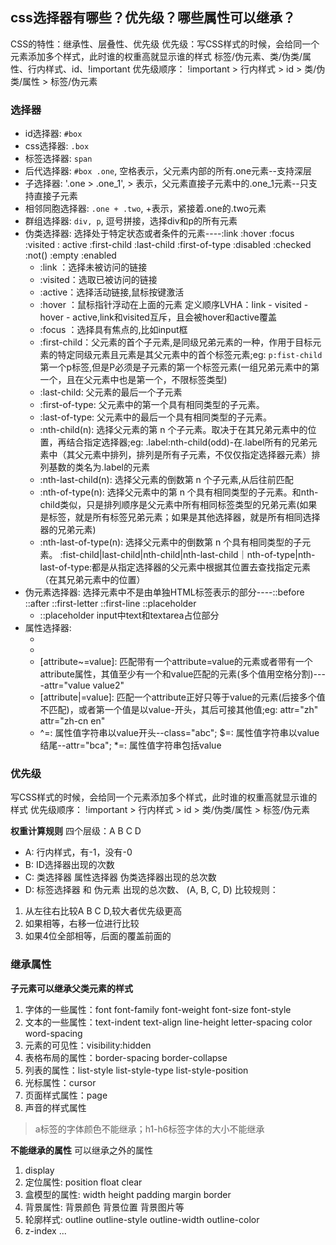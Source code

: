 ## css选择器有哪些？优先级？哪些属性可以继承？
CSS的特性：继承性、层叠性、优先级
优先级：写CSS样式的时候，会给同一个元素添加多个样式，此时谁的权重高就显示谁的样式
标签/伪元素、类/伪类/属性、行内样式、id、!important
优先级顺序： !important > 行内样式 > id > 类/伪类/属性 > 标签/伪元素

### 选择器
- id选择器: `#box`
- css选择器: `.box`
- 标签选择器: `span`
- 后代选择器: `#box .one`, 空格表示，父元素内部的所有.one元素--支持深层
- 子选择器: '.one > .one_1', > 表示，父元素直接子元素中的.one_1元素--只支持直接子元素
- 相邻同胞选择器: `.one + .two`, +表示，紧接着.one的.two元素
- 群组选择器: `div, p`, 逗号拼接，选择div和p的所有元素
- 伪类选择器: 选择处于特定状态或者条件的元素----:link :hover :focus :visited : active :first-child :last-child :first-of-type :disabled :checked :not() :empty :enabled
  - :link ：选择未被访问的链接
  - :visited：选取已被访问的链接
  - :active：选择活动链接,鼠标按键激活
  - :hover ：鼠标指针浮动在上面的元素 定义顺序LVHA：link - visited - hover - active,link和visited互斥，且会被hover和active覆盖
  - :focus ：选择具有焦点的,比如input框
  - :first-child：父元素的首个子元素,是同级兄弟元素的一种，作用于目标元素的特定同级元素且元素是其父元素中的首个标签元素;eg: `p:fist-child`第一个p标签,但是P必须是子元素的第一个标签元素(一组兄弟元素中的第一个，且在父元素中也是第一个，不限标签类型)
  - :last-child: 父元素的最后一个子元素
  - :first-of-type: 父元素中的第一个具有相同类型的子元素。
  - :last-of-type: 父元素中的最后一个具有相同类型的子元素。
  - :nth-child(n): 选择父元素的第 n 个子元素。取决于在其兄弟元素中的位置，再结合指定选择器;eg: .label:nth-child(odd)-在.label所有的兄弟元素中（其父元素中排列，排列是所有子元素，不仅仅指定选择器元素）排列基数的类名为.label的元素
  - :nth-last-child(n): 选择父元素的倒数第 n 个子元素,从后往前匹配
  - :nth-of-type(n): 选择父元素中的第 n 个具有相同类型的子元素。和nth-child类似，只是排列顺序是父元素中所有相同标签类型的兄弟元素(如果是标签，就是所有标签兄弟元素；如果是其他选择器，就是所有相同选择器的兄弟元素)
  - :nth-last-of-type(n): 选择父元素中的倒数第 n 个具有相同类型的子元素。
  :fist-child|last-child|nth-child|nth-last-child｜nth-of-type|nth-last-of-type:都是从指定选择器的父元素中根据其位置去查找指定元素（在其兄弟元素中的位置）
- 伪元素选择器: 选择元素中不是由单独HTML标签表示的部分----::before ::after ::first-letter ::first-line ::placeholder
  - ::placeholder input中text和textarea占位部分
- 属性选择器:
  - [attribute]: 带attribute属性的元素;
  - [attribute=value]: attribute=value的元素，值只有value---attr="value"
  - [attribute~=value]: 匹配带有一个attribute=value的元素或者带有一个attribute属性，其值至少有一个和value匹配的元素(多个值用空格分割)----attr="value value2"
  - [attribute|=value]: 匹配一个attribute正好只等于value的元素(后接多个值不匹配)，或者第一个值是以value-开头，其后可接其他值;eg: attr="zh" attr="zh-cn en"
  - ^=: 属性值字符串以value开头--class="abc"; $=: 属性值字符串以value结尾--attr="bca"; *=: 属性值字符串包括value

### 优先级
写CSS样式的时候，会给同一个元素添加多个样式，此时谁的权重高就显示谁的样式
优先级顺序： !important > 行内样式 > id > 类/伪类/属性 > 标签/伪元素

**权重计算规则**
四个层级：A B C D
- A: 行内样式，有-1，没有-0
- B: ID选择器出现的次数
- C: 类选择器 属性选择器 伪类选择器出现的总次数
- D: 标签选择器 和 伪元素 出现的总次数、
(A, B, C, D)
比较规则：
1. 从左往右比较A B C D,较大者优先级更高
2. 如果相等，右移一位进行比较
3. 如果4位全部相等，后面的覆盖前面的

### 继承属性
**子元素可以继承父类元素的样式**
1. 字体的一些属性：font font-family font-weight font-size font-style
2. 文本的一些属性：text-indent text-align line-height letter-spacing color word-spacing
3. 元素的可见性：visibility:hidden
4. 表格布局的属性：border-spacing border-collapse
5. 列表的属性：list-style list-style-type list-style-position
6. 光标属性：cursor
6. 页面样式属性：page
7. 声音的样式属性
> a标签的字体颜色不能继承；h1-h6标签字体的大小不能继承

**不能继承的属性**
可以继承之外的属性
1. display
2. 定位属性: position float clear
3. 盒模型的属性: width height padding margin border
4. 背景属性: 背景颜色 背景位置 背景图片等
5. 轮廓样式: outline outline-style outline-width outline-color
6. z-index
...
